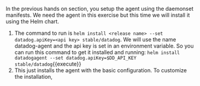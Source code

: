 In the previous hands on section, you setup the agent using the daemonset manifests. We need the agent in this exercise but this time we will install it using the Helm chart. 

1. The command to run is `helm install <release name> --set datadog.apiKey=<api key> stable/datadog`. We will use the name datadog-agent and the api key is set in an environment variable. So you can run this command to get it installed and running:
`helm install datadogagent --set datadog.apiKey=$DD_API_KEY stable/datadog`{{execute}}
1. This just installs the agent with the basic configuration. To customize the installation, 